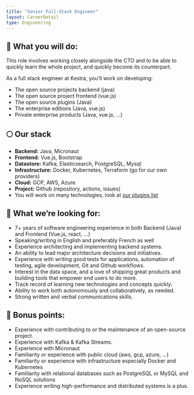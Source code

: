 ```yaml
---
title: "Senior Full-Stack Engineer"
layout: CareerDetail
type: Engineering
---
```


## **👀** What you will do:

This role involves working closely alongside the CTO and to be able to quickly learn the whole project, and quickly become its counterpart.

As a full stack engineer at Kestra, you'll work on developing:
- The open source projects backend (java)
- The open source project frontend (vue.js)
- The open source plugins (Java)
- The enterprise editions (Java, vue.js)
- Private enterprise products (Java, vue.js, …)

## 🌕 Our stack

- **Backend:** Java, Micronaut
- **Frontend:** Vue.js, Bootstrap
- **Datastore:** Kafka, Elasticsearch, PostgreSQL, Mysql
- **Infrastructure:** Docker, Kubernetes, Terraform (go for our own providers)
- **Cloud:** GCP, AWS, Azure
- **Project:** Github (repository, actions, issues)
- You will work on many technologies, look at [our plugins list](https://kestra.io/plugins/)

## **🚀** What we’re looking for:

- 7+ years of software engineering experience in both Backend (Java) and Frontend (Vue.js, react, …)
- Speaking/writing in English and preferably French as well
- Experience architecting and implementing backend systems.
- An ability to lead major architecture decisions and initiatives.
- Experience with writing good tests for applications, automation of testing, agile development, Git and Github workflows.
- Interest in the data space, and a love of shipping great products and building tools that empower end users to do more.
- Track record of learning new technologies and concepts quickly.
- Ability to work both autonomously and collaboratively, as needed.
- Strong written and verbal communications skills.

## **🤩** Bonus points:

- Experience with contributing to or the maintenance of an open-source project.
- Experience with Kafka & Kafka Streams.
- Experience with Micronaut
- Familiarity or experience with public cloud (aws, gcp, azure, …)
- Familiarity or experience with infrastructure especially Docker and Kubernetes
- Familiarity with relational databases such as PostgreSQL or MySQL and NoSQL solutions
- Experience writing high-performance and distributed systems is a plus.